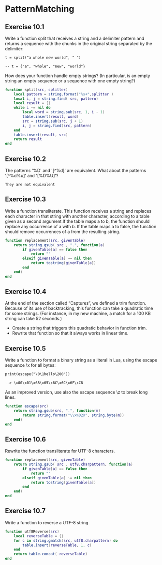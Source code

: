 # PatternMatching #

## Exercise 10.1 ##

Write a function split that receives a string and a delimiter pattern and returns a sequence with the chunks in the original string separated by the delimiter:

```markdown
t = split("a whole new world", " ")

-- t = {"a", "whole", "new", "world"}
```

How does your function handle empty strings? (In particular, is an empty string an empty sequence or a sequence with one empty string?)

```lua
function split(src, splitter)
    local pattern = string.format("%s+",splitter )
    local i, j = string.find( src, pattern)
    local result = {}
    while i ~= nil do
        local word = string.sub(src, 1, i - 1)
        table.insert(result, word)
        src = string.sub(src, j + 1)
        i, j = string.find(src, pattern)
    end
    table.insert(result, src)
    return result
end
```

## Exercise 10.2 ##

The patterns '%D' and '[^%d]' are equivalent. What about the patterns '[^%d%u]' and '[%D%U]'?

``They are not equivalent``

## Exercise 10.3 ##

Write a function transliterate. This function receives a string and replaces each character in that string with another character, according to a table given as a second argument.If the table maps a to b, the function should replace any occurrence of a with b. If the table maps a to false, the function should remove occurrences of a from the resulting string.

```lua
function replacement(src, givenTable)
    return string.gsub( src , ".", function(a)
        if givenTable[a] == false then
            return ""
        elseif givenTable[a] ~= nil then
            return tostring(givenTable[a])
        end
    end)
end
```

## Exercise 10.4 ##

At the end of the section called “Captures”, we defined a trim function. Because of its use of backtracking, this function can take a quadratic time for some strings. (For instance, in my new machine, a match for a 100 KB string can take 52 seconds.)

- Create a string that triggers this quadratic behavior in function trim.
- Rewrite that function so that it always works in linear time.

## Exercise 10.5 ##

Write a function to format a binary string as a literal in Lua, using the escape sequence \x for all bytes:

```markdown
print(escape("\0\1hello\200"))

--> \x00\x01\x68\x65\x6C\x6C\x6F\xC8
```

As an improved version, use also the escape sequence \z to break long lines.

```lua
function escape(src)
    return string.gsub(src, ".", function(m)
        return string.format("\\x%02X", string.byte(m))
    end)
end
```

## Exercise 10.6 ##

Rewrite the function transliterate for UTF-8 characters.

```lua
function replacement(src, givenTable)
    return string.gsub( src , utf8.charpattern, function(a)
        if givenTable[a] == false then
            return ""
        elseif givenTable[a] ~= nil then
            return tostring(givenTable[a])
        end
    end)
end
```

## Exercise 10.7 ##

Write a function to reverse a UTF-8 string.

```lua
function utf8Reverse(src)
    local reverseTable = {}
    for c in string.gmatch(src, utf8.charpattern) do
        table.insert(reverseTable, 1, c)
    end
    return table.concat( reverseTable)
end
```
